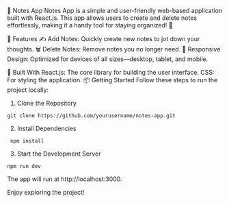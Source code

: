 📝 Notes App
Notes App is a simple and user-friendly web-based application built with React.js. This app allows users to create and delete notes effortlessly, making it a handy tool for staying organized! 🚀

🌟 Features
✍️ Add Notes: Quickly create new notes to jot down your thoughts.
🗑️ Delete Notes: Remove notes you no longer need.
📱 Responsive Design: Optimized for devices of all sizes—desktop, tablet, and mobile.

🚀 Built With
React.js: The core library for building the user interface.
CSS: For styling the application.
📦 Getting Started
Follow these steps to run the project locally:
1. Clone the Repository
```
git clone https://github.com/yourusername/notes-app.git
```
2. Install Dependencies
```
 npm install  
```
3. Start the Development Server
```
npm run dev
```
The app will run at http://localhost:3000.

Enjoy exploring the project!
